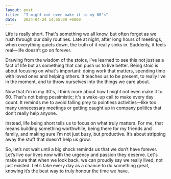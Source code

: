 ```yaml
---
layout: post
title:  "I might not even make it to my 60's"
date:   2024-04-24 14:55:00 +0800
---
```


Life is really short. That's something we all know, but often forget as we rush through our daily routines. Late at night, after long hours of meetings, when everything quiets down, the truth of it really sinks in. Suddenly, it feels real—life doesn’t go on forever.

Drawing from the wisdom of the stoics, I've learned to see this not just as a fact of life but as something that can push us to live better. Being stoic is about focusing on what's important: doing work that matters, spending time with loved ones and helping others. It teaches us to be present, to really live in the moment, and to throw ourselves into the things we care about.

Now that I’m in my 30's, I think more about how I might not even make it to 60. That's not being pessimistic; it's a wake-up call to make every day count. It reminds me to avoid falling prey to pointless activities—like too many unnecessary meetings or getting caught up in company politics that don’t really help anyone.

Instead, life being short tells us to focus on what truly matters. For me, that means building something worthwhile, being there for my friends and family, and making sure I’m not just busy, but productive. It’s about stripping away the stuff that doesn’t help us grow.

So, let’s not wait until a big shock reminds us that we don’t have forever. Let’s live our lives now with the urgency and passion they deserve. Let's make sure that when we look back, we can proudly say we really lived, not just existed. Let’s take every day as a chance to do something great, knowing it’s the best way to truly honour the time we have.
